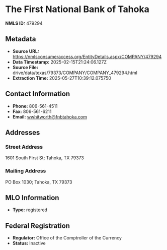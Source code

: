 # The First National Bank of Tahoka

**NMLS ID:** 479294

## Metadata
- **Source URL:** https://nmlsconsumeraccess.org/EntityDetails.aspx/COMPANY/479294
- **Data Timestamp:** 2025-02-15T21:24:06.127Z
- **Source File:** drive/data/texas/79373/COMPANY/COMPANY_479294.html
- **Extraction Time:** 2025-05-27T10:39:12.075750

## Contact Information
- **Phone:** 806-561-4511
- **Fax:** 806-561-6211
- **Email:** wwhitworth@fnbtahoka.com

## Addresses
### Street Address
1601 South First St; Tahoka, TX 79373

### Mailing Address
PO Box 1030; Tahoka, TX 79373

## MLO Information
- **Type:** registered

## Federal Registration
- **Regulator:** Office of the Comptroller of the Currency
- **Status:** Inactive
